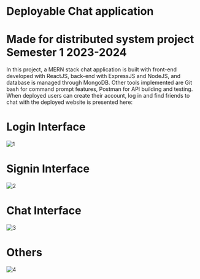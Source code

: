 # Deployable Chat application 
# Made for distributed system project Semester 1 2023-2024
In this project, a MERN stack chat application is built with front-end developed with ReactJS,  back-end with ExpressJS and NodeJS, and database is managed through MongoDB. Other tools implemented are Git bash for command prompt features, Postman for API building and testing. When deployed users can create their account, log in and find friends to chat with the deployed website is presented here: 
# Login Interface
![1](https://github.com/UmiHoag/ChatApplication/assets/114864749/b217a9c1-8670-44e5-a176-2c9deab1208e)
# Signin Interface
![2](https://github.com/UmiHoag/ChatApplication/assets/114864749/0b94e532-fde4-4804-9453-869317612f0b)
# Chat Interface
![3](https://github.com/UmiHoag/ChatApplication/assets/114864749/9ec6f1ee-b766-4ba4-893b-1f05effeac33)
# Others
![4](https://github.com/UmiHoag/ChatApplication/assets/114864749/0daff2e6-cf85-4a51-845e-55f258de5732)
